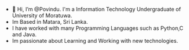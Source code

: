 - 👋 Hi, I’m @Povindu. I'm a Information Technology Undergraduate of University of Moratuwa. 
- Im Based in Matara, Sri Lanka.
- I have worked with many Programming Languages such as Python,C and Java.
- Im passionate about Learning and Working with new technologies.
